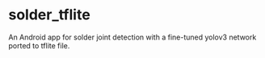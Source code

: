 # solder_tflite
An Android app for solder joint detection with a fine-tuned yolov3 network ported to tflite file.
